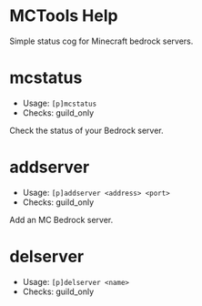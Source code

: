 # MCTools Help

Simple status cog for Minecraft bedrock servers.

# mcstatus
 - Usage: `[p]mcstatus`
 - Checks: guild_only

Check the status of your Bedrock server.

# addserver
 - Usage: `[p]addserver <address> <port>`
 - Checks: guild_only

Add an MC Bedrock server.

# delserver
 - Usage: `[p]delserver <name>`
 - Checks: guild_only



